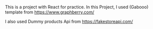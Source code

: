 This is a project with React for practice.
In this Project, I used (Gabooo) template from https://www.graphberry.com/

I also used Dummy products Api from https://fakestoreapi.com/
